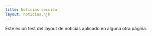 ```yaml
---
title: Noticias sección
layout: noticias.njk
---
```


Este es un test del layout de noticias aplicado en alguna otra página.
